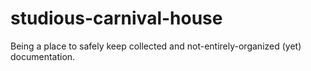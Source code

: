 # studious-carnival-house
Being a place to safely keep collected and not-entirely-organized (yet) documentation.
